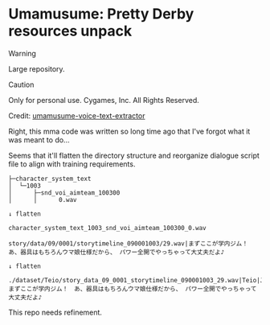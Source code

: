 # Umamusume: Pretty Derby resources unpack 

> [!Warning]
> Large repository.

> [!CAUTION]
> Only for personal use. Cygames, Inc. All Rights Reserved.

Credit: [umamusume-voice-text-extractor](https://github.com/chinosk6/umamusume-voice-text-extractor)

Right, this mma code was written so long time ago that I've forgot what it was meant to do...

Seems that it'll flatten the directory structure and reorganize dialogue script file to align with training requirements.

```
├─character_system_text
│  └─1003
│      ├─snd_voi_aimteam_100300
│      │      0.wav

↓ flatten

character_system_text_1003_snd_voi_aimteam_100300_0.wav
```

```
story/data/09/0001/storytimeline_090001003/29.wav|まずここが学内ジム！　あ、器具はもちろんウマ娘仕様だから、 パワー全開でやっちゃって大丈夫だよ♪

↓ flatten

./dataset/Teio/story_data_09_0001_storytimeline_090001003_29.wav|Teio|JP|まずここが学内ジム！　あ、器具はもちろんウマ娘仕様だから、 パワー全開でやっちゃって大丈夫だよ♪
```

This repo needs refinement.

